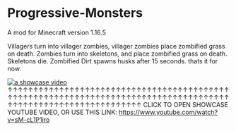 # Progressive-Monsters
A mod for Minecraft version 1.16.5

Villagers turn into villager zombies, villager zombies place zombified grass on death. Zombies turn into skeletons, 
and place zombified grass on death. Skeletons die. Zombified Dirt spawns husks after 15 seconds. thats it for now.

[![a showcase video](https://img.youtube.com/vi/sM-cL1P1jro/0.jpg)](https://www.youtube.com/watch?v=sM-cL1P1jro)
↑↑↑↑↑↑↑↑↑↑↑↑↑↑↑↑↑↑↑↑↑↑↑↑↑↑↑↑↑↑↑↑↑↑↑↑↑↑↑↑↑↑↑↑↑↑↑↑↑↑↑↑↑↑↑↑↑↑↑↑↑↑↑↑↑↑↑↑↑↑↑↑↑↑↑↑↑↑↑↑↑↑↑↑↑↑↑↑↑↑↑↑↑↑↑↑↑↑↑↑↑↑↑↑↑↑↑↑↑↑↑↑
CLICK TO OPEN SHOWCASE YOUTUBE VIDEO, OR USE THIS LINK: https://www.youtube.com/watch?v=sM-cL1P1jro
